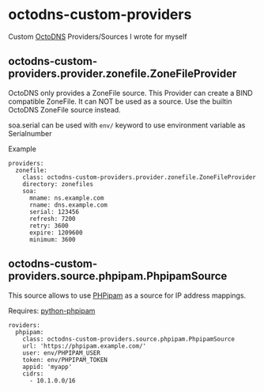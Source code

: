 # octodns-custom-providers

Custom [OctoDNS](https://github.com/octodns/octodns) Providers/Sources I wrote for myself

## octodns-custom-providers.provider.zonefile.ZoneFileProvider

OctoDNS only provides a ZoneFile source. This Provider can create a BIND compatible ZoneFile.
It can NOT be used as a source. Use the builtin OctoDNS ZoneFile source instead.

soa.serial can be used with `env/` keyword to use environment variable as Serialnumber

Example

```
providers:
  zonefile:
    class: octodns-custom-providers.provider.zonefile.ZoneFileProvider
    directory: zonefiles
    soa:
      mname: ns.example.com
      rname: dns.example.com
      serial: 123456
      refresh: 7200
      retry: 3600
      expire: 1209600
      minimum: 3600
```

## octodns-custom-providers.source.phpipam.PhpipamSource

This source allows to use [PHPipam](https://github.com/phpipam/phpipam) as a source for IP address mappings.

Requires: [python-phpipam](https://github.com/kompetenzbolzen/python-phpipam)

```
roviders:
  phpipam:
    class: octodns-custom-providers.source.phpipam.PhpipamSource
    url: 'https://phpipam.example.com/'
    user: env/PHPIPAM_USER
    token: env/PHPIPAM_TOKEN
    appid: 'myapp'
    cidrs:
      - 10.1.0.0/16
```


